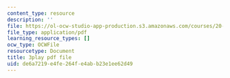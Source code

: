 ```yaml
---
content_type: resource
description: ''
file: https://ol-ocw-studio-app-production.s3.amazonaws.com/courses/20-219-becoming-the-next-bill-nye-writing-and-hosting-the-educational-show-january-iap-2015/de6a7219e4fe264fe4abb23e1ee62d49_rCG6r6gotZQ.pdf
file_type: application/pdf
learning_resource_types: []
ocw_type: OCWFile
resourcetype: Document
title: 3play pdf file
uid: de6a7219-e4fe-264f-e4ab-b23e1ee62d49
---
```

